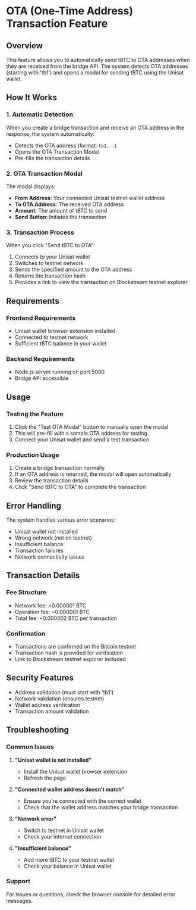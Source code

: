 # OTA (One-Time Address) Transaction Feature

## Overview

This feature allows you to automatically send tBTC to OTA addresses when they are received from the bridge API. The system detects OTA addresses (starting with 'tb1') and opens a modal for sending tBTC using the Unisat wallet.

## How It Works

### 1. Automatic Detection

When you create a bridge transaction and receive an OTA address in the response, the system automatically:

- Detects the OTA address (format: `tb1...`)
- Opens the OTA Transaction Modal
- Pre-fills the transaction details

### 2. OTA Transaction Modal

The modal displays:

- **From Address**: Your connected Unisat testnet wallet address
- **To OTA Address**: The received OTA address
- **Amount**: The amount of tBTC to send
- **Send Button**: Initiates the transaction

### 3. Transaction Process

When you click "Send tBTC to OTA":

1. Connects to your Unisat wallet
2. Switches to testnet network
3. Sends the specified amount to the OTA address
4. Returns the transaction hash
5. Provides a link to view the transaction on Blockstream testnet explorer

## Requirements

### Frontend Requirements

- Unisat wallet browser extension installed
- Connected to testnet network
- Sufficient tBTC balance in your wallet

### Backend Requirements

- Node.js server running on port 5000
- Bridge API accessible

## Usage

### Testing the Feature

1. Click the "Test OTA Modal" button to manually open the modal
2. This will pre-fill with a sample OTA address for testing
3. Connect your Unisat wallet and send a test transaction

### Production Usage

1. Create a bridge transaction normally
2. If an OTA address is returned, the modal will open automatically
3. Review the transaction details
4. Click "Send tBTC to OTA" to complete the transaction

## Error Handling

The system handles various error scenarios:

- Unisat wallet not installed
- Wrong network (not on testnet)
- Insufficient balance
- Transaction failures
- Network connectivity issues

## Transaction Details

### Fee Structure

- Network fee: ~0.000001 BTC
- Operation fee: ~0.000001 BTC
- Total fee: ~0.000002 BTC per transaction

### Confirmation

- Transactions are confirmed on the Bitcoin testnet
- Transaction hash is provided for verification
- Link to Blockstream testnet explorer included

## Security Features

- Address validation (must start with 'tb1')
- Network validation (ensures testnet)
- Wallet address verification
- Transaction amount validation

## Troubleshooting

### Common Issues

1. **"Unisat wallet is not installed"**

   - Install the Unisat wallet browser extension
   - Refresh the page

2. **"Connected wallet address doesn't match"**

   - Ensure you're connected with the correct wallet
   - Check that the wallet address matches your bridge transaction

3. **"Network error"**

   - Switch to testnet in Unisat wallet
   - Check your internet connection

4. **"Insufficient balance"**
   - Add more tBTC to your testnet wallet
   - Check your balance in Unisat wallet

### Support

For issues or questions, check the browser console for detailed error messages.
